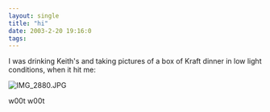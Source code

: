```yaml
---
layout: single
title: "hi"
date: 2003-2-20 19:16:0
tags: 
---
```


I was drinking Keith's and taking pictures of a box of Kraft dinner in low light conditions, when it hit me:





![IMG_2880.JPG][1]



w00t w00t



   [1]: http://greener.sdf1.org/blog/archives/IMG_2880.JPG
